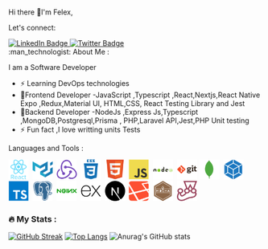 #
Hi there 👋I'm Felex,

Let's connect:

<div id="badges">
  <a href="https://www.linkedin.com/in/felex-onyango-912359201/">
    <img src="https://img.shields.io/badge/LinkedIn-blue?style=for-the-badge&logo=linkedin&logoColor=white" alt="LinkedIn Badge"/>
  </a>
  
  <a href="https://twitter.com/onyangofelex/">
    <img src="https://img.shields.io/badge/Twitter-blue?style=for-the-badge&logo=twitter&logoColor=white" alt="Twitter Badge"/>
  </a>
</div>
 :man_technologist: About Me :

I am a  Software Developer 
- :zap: Learning  DevOps technologies
- :seedling:Frontend Developer -JavaScript ,Typescript ,React,Nextjs,React Native Expo ,Redux,Material UI, HTML,CSS, React Testing Library and Jest
- :seedling:Backend Developer -NodeJs ,Express Js,Typescript ,MongoDB,Postgresql,Prisma , PHP,Laravel API,Jest,PHP Unit testing
- :zap: Fun fact ,I love writting units Tests

 Languages and Tools :
<div>
  <img src="https://github.com/devicons/devicon/blob/master/icons/react/react-original-wordmark.svg" title="React" alt="React" width="40" height="40"/>&nbsp;
  <img src="https://github.com/devicons/devicon/blob/master/icons/materialui/materialui-original.svg" title="Material UI" alt="Material UI" width="40" height="40"/>&nbsp;
  <img src="https://github.com/devicons/devicon/blob/master/icons/redux/redux-original.svg" title="Redux" alt="Redux " width="40" height="40"/>&nbsp;
  <img src="https://github.com/devicons/devicon/blob/master/icons/css3/css3-plain-wordmark.svg"  title="CSS3" alt="CSS" width="40" height="40"/>&nbsp;
  <img src="https://github.com/devicons/devicon/blob/master/icons/html5/html5-original.svg" title="HTML5" alt="HTML" width="40" height="40"/>&nbsp;
  <img src="https://github.com/devicons/devicon/blob/master/icons/javascript/javascript-original.svg" title="JavaScript" alt="JavaScript" width="40" height="40"/>&nbsp;
  <img src="https://github.com/devicons/devicon/blob/master/icons/nodejs/nodejs-original-wordmark.svg" title="NodeJS" alt="NodeJS" width="40" height="40"/>&nbsp;
  <img src="https://github.com/devicons/devicon/blob/master/icons/git/git-original-wordmark.svg" title="Git" **alt="Git" width="40" height="40"/>
  <img src="https://github.com/devicons/devicon/blob/master/icons/mongodb/mongodb-plain.svg" title="MongoDB" alt="MongoDB" width="40" height="40"/>&nbsp;
<img src="https://github.com/devicons/devicon/blob/master/icons/webpack/webpack-plain.svg" title="Webpack" alt="Webpack" width="40" height="40"/>&nbsp;
  <img src="https://github.com/devicons/devicon/blob/master/icons/typescript/typescript-plain.svg" title="Typescript" alt="Typescript" width="40" height="40"/>&nbsp;
    <img src="https://github.com/devicons/devicon/blob/master/icons/postgresql/postgresql-plain.svg" title="postgresql" alt="postgresql" width="40" height="40"/>&nbsp;
          <img src="https://github.com/devicons/devicon/blob/master/icons/nginx/nginx-original.svg" title="Nginx" alt="Nginx" width="40" height="40"/>&nbsp;
      <img src="https://github.com/devicons/devicon/blob/master/icons/express/express-original.svg" title="express js" alt="express js" width="40" height="40"/>&nbsp;
        <img src="https://github.com/devicons/devicon/blob/master/icons/nextjs/nextjs-original.svg" title="Nextjs" alt="Nextjs" width="40" height="40"/>&nbsp;
          <img src="https://github.com/devicons/devicon/blob/master/icons/laravel/laravel-plain.svg" title="Laravel" alt="Laravel" width="40" height="40"/>&nbsp;
          <img src="https://github.com/devicons/devicon/blob/master/icons/mocha/mocha-plain.svg" title="Mocha" alt="Mocha" width="40" height="40"/>&nbsp;
   <img src="https://github.com/devicons/devicon/blob/master/icons/jest/jest-plain.svg" title="Jest" alt="Jest" width="40" height="40"/>&nbsp;
</div>

### :fire: My Stats :
 
 [![GitHub Streak](http://github-readme-streak-stats.herokuapp.com?user=Felexonyango&theme=dark&background=000000)](https://git.io/streak-stats)
[![Top Langs](https://github-readme-stats.vercel.app/api/top-langs/?username=Felexonyango&layout=compact&theme=vision-friendly-dark)](https://github.com/anuraghazra/github-readme-stats)
![Anurag's GitHub stats](https://github-readme-stats.vercel.app/api?username=Felexonyango&show_icons=true&theme=radical)

